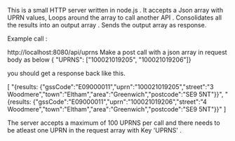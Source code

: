 This is a small HTTP server written in node.js . It accepts a Json array with UPRN values, Loops around the array to call another API . 
Consolidates all the results into an output array . Sends the output array as response. 

Example call :

http://localhost:8080/api/uprns
Make a post call with a json array in request body as below 
{ "UPRNS": ["100021019205", "100021019206"]}

you should get a response back like this. 

[
  "{results: {\"gssCode\":\"E09000011\",\"uprn\":\"100021019205\",\"street\":\"3 Woodmere\",\"town\":\"Eltham\",\"area\":\"Greenwich\",\"postcode\":\"SE9 5NT\"}}",
  "{results: {\"gssCode\":\"E09000011\",\"uprn\":\"100021019206\",\"street\":\"4 Woodmere\",\"town\":\"Eltham\",\"area\":\"Greenwich\",\"postcode\":\"SE9 5NT\"}}"
]

The server accepts a maximum of 100 UPRNS per call and there needs to be atleast one UPRN in the request array with Key 'UPRNS' . 






